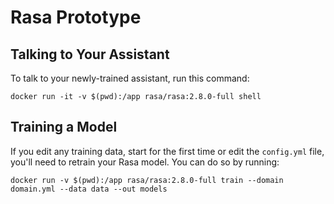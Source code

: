 # Rasa Prototype
## Talking to Your Assistant

To talk to your newly-trained assistant, run this command:

````
docker run -it -v $(pwd):/app rasa/rasa:2.8.0-full shell
````

## Training a Model

If you edit any training data, start for the first time or edit the `config.yml` file, you'll need to retrain your Rasa model. You can do so by running:

````
docker run -v $(pwd):/app rasa/rasa:2.8.0-full train --domain domain.yml --data data --out models
````
